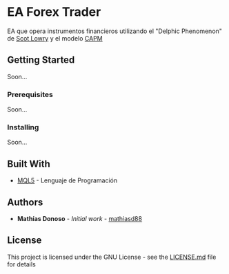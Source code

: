 # EA Forex Trader

EA que opera instrumentos financieros utilizando el "Delphic Phenomenon" de [Scot Lowry](https://www.amazon.com/Magic-Moving-Averages-Scot-Lowry/dp/0934380430) y el modelo [CAPM](https://www.investopedia.com/terms/c/capm.asp)

## Getting Started

Soon...

### Prerequisites

Soon...

### Installing

Soon...

## Built With

* [MQL5](https://www.mql5.com/en/docs) - Lenguaje de Programación

## Authors

* **Mathías Donoso** - *Initial work* - [mathiasd88](https://github.com/mathiasd88)

## License

This project is licensed under the GNU License - see the [LICENSE.md](LICENSE.md) file for details
